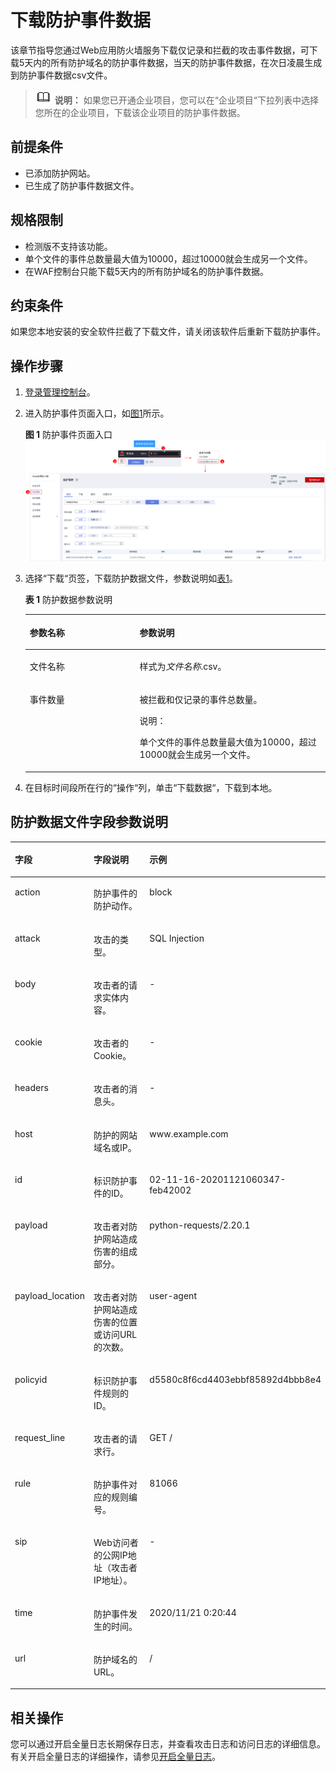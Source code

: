 # 下载防护事件数据<a name="waf_01_0077"></a>

该章节指导您通过Web应用防火墙服务下载仅记录和拦截的攻击事件数据，可下载5天内的所有防护域名的防护事件数据，当天的防护事件数据，在次日凌晨生成到防护事件数据csv文件。

>![](public_sys-resources/icon-note.gif) **说明：** 
>如果您已开通企业项目，您可以在“企业项目“下拉列表中选择您所在的企业项目，下载该企业项目的防护事件数据。

## 前提条件<a name="section1176215532159"></a>

-   已添加防护网站。
-   已生成了防护事件数据文件。

## 规格限制<a name="section1268362217284"></a>

-   检测版不支持该功能。
-   单个文件的事件总数量最大值为10000，超过10000就会生成另一个文件。
-   在WAF控制台只能下载5天内的所有防护域名的防护事件数据。

## 约束条件<a name="section10846492713"></a>

如果您本地安装的安全软件拦截了下载文件，请关闭该软件后重新下载防护事件。

## 操作步骤<a name="section77018751616"></a>

1.  [登录管理控制台](https://console.huaweicloud.com/?locale=zh-cn)。
2.  进入防护事件页面入口，如[图1](#waf_01_0156_fig182151235121911)所示。

    **图 1**  防护事件页面入口<a name="waf_01_0156_fig182151235121911"></a>  
    ![](figures/防护事件页面入口.png "防护事件页面入口")

3.  选择“下载“页签，下载防护数据文件，参数说明如[表1](#table117074311366)。

    **表 1**  防护数据参数说明

    <a name="table117074311366"></a>
    <table><thead align="left"><tr id="row16701943193619"><th class="cellrowborder" valign="top" width="36.57%" id="mcps1.2.3.1.1"><p id="p070174383616"><a name="p070174383616"></a><a name="p070174383616"></a>参数名称</p>
    </th>
    <th class="cellrowborder" valign="top" width="63.43%" id="mcps1.2.3.1.2"><p id="p87094316366"><a name="p87094316366"></a><a name="p87094316366"></a>参数说明</p>
    </th>
    </tr>
    </thead>
    <tbody><tr id="row18701443123617"><td class="cellrowborder" valign="top" width="36.57%" headers="mcps1.2.3.1.1 "><p id="p670194383614"><a name="p670194383614"></a><a name="p670194383614"></a>文件名称</p>
    </td>
    <td class="cellrowborder" valign="top" width="63.43%" headers="mcps1.2.3.1.2 "><p id="p6706436365"><a name="p6706436365"></a><a name="p6706436365"></a>样式为<i><span class="varname" id="varname117024333617"><a name="varname117024333617"></a><a name="varname117024333617"></a>文件名称</span></i>.csv。</p>
    </td>
    </tr>
    <tr id="row117014311367"><td class="cellrowborder" valign="top" width="36.57%" headers="mcps1.2.3.1.1 "><p id="p1170124373618"><a name="p1170124373618"></a><a name="p1170124373618"></a>事件数量</p>
    </td>
    <td class="cellrowborder" valign="top" width="63.43%" headers="mcps1.2.3.1.2 "><p id="p12716433369"><a name="p12716433369"></a><a name="p12716433369"></a>被拦截和仅记录的事件总数量。</p>
    <div class="note" id="note16711435362"><a name="note16711435362"></a><a name="note16711435362"></a><span class="notetitle"> 说明： </span><div class="notebody"><p id="p87184343612"><a name="p87184343612"></a><a name="p87184343612"></a>单个文件的事件总数量最大值为10000，超过10000就会生成另一个文件。</p>
    </div></div>
    </td>
    </tr>
    </tbody>
    </table>

4.  在目标时间段所在行的“操作“列，单击“下载数据“，下载到本地。

## 防护数据文件字段参数说明<a name="section294119317404"></a>

<a name="table10596413539"></a>
<table><thead align="left"><tr id="row56294135315"><th class="cellrowborder" valign="top" width="20.582058205820584%" id="mcps1.1.4.1.1"><p id="p36216465313"><a name="p36216465313"></a><a name="p36216465313"></a>字段</p>
</th>
<th class="cellrowborder" valign="top" width="35.7935793579358%" id="mcps1.1.4.1.2"><p id="p97801321246"><a name="p97801321246"></a><a name="p97801321246"></a>字段说明</p>
</th>
<th class="cellrowborder" valign="top" width="43.62436243624362%" id="mcps1.1.4.1.3"><p id="p11624475314"><a name="p11624475314"></a><a name="p11624475314"></a>示例</p>
</th>
</tr>
</thead>
<tbody><tr id="row76310417530"><td class="cellrowborder" valign="top" width="20.582058205820584%" headers="mcps1.1.4.1.1 "><p id="p1463104195317"><a name="p1463104195317"></a><a name="p1463104195317"></a>action</p>
</td>
<td class="cellrowborder" valign="top" width="35.7935793579358%" headers="mcps1.1.4.1.2 "><p id="p167811632747"><a name="p167811632747"></a><a name="p167811632747"></a>防护事件的防护动作。</p>
</td>
<td class="cellrowborder" valign="top" width="43.62436243624362%" headers="mcps1.1.4.1.3 "><p id="p26320410536"><a name="p26320410536"></a><a name="p26320410536"></a>block</p>
</td>
</tr>
<tr id="row7634419533"><td class="cellrowborder" valign="top" width="20.582058205820584%" headers="mcps1.1.4.1.1 "><p id="p06312495311"><a name="p06312495311"></a><a name="p06312495311"></a>attack</p>
</td>
<td class="cellrowborder" valign="top" width="35.7935793579358%" headers="mcps1.1.4.1.2 "><p id="p157814321748"><a name="p157814321748"></a><a name="p157814321748"></a>攻击的类型。</p>
</td>
<td class="cellrowborder" valign="top" width="43.62436243624362%" headers="mcps1.1.4.1.3 "><p id="p146318416536"><a name="p146318416536"></a><a name="p146318416536"></a>SQL Injection</p>
</td>
</tr>
<tr id="row1663345531"><td class="cellrowborder" valign="top" width="20.582058205820584%" headers="mcps1.1.4.1.1 "><p id="p66312405311"><a name="p66312405311"></a><a name="p66312405311"></a>body</p>
</td>
<td class="cellrowborder" valign="top" width="35.7935793579358%" headers="mcps1.1.4.1.2 "><p id="p77815321442"><a name="p77815321442"></a><a name="p77815321442"></a>攻击者的请求实体内容。</p>
</td>
<td class="cellrowborder" valign="top" width="43.62436243624362%" headers="mcps1.1.4.1.3 "><p id="p164144115312"><a name="p164144115312"></a><a name="p164144115312"></a>-</p>
</td>
</tr>
<tr id="row864174165320"><td class="cellrowborder" valign="top" width="20.582058205820584%" headers="mcps1.1.4.1.1 "><p id="p15677102313509"><a name="p15677102313509"></a><a name="p15677102313509"></a>cookie</p>
</td>
<td class="cellrowborder" valign="top" width="35.7935793579358%" headers="mcps1.1.4.1.2 "><p id="p9394135313410"><a name="p9394135313410"></a><a name="p9394135313410"></a>攻击者的Cookie。</p>
</td>
<td class="cellrowborder" valign="top" width="43.62436243624362%" headers="mcps1.1.4.1.3 "><p id="p206464125313"><a name="p206464125313"></a><a name="p206464125313"></a>-</p>
</td>
</tr>
<tr id="row2641748530"><td class="cellrowborder" valign="top" width="20.582058205820584%" headers="mcps1.1.4.1.1 "><p id="p173581419277"><a name="p173581419277"></a><a name="p173581419277"></a>headers</p>
</td>
<td class="cellrowborder" valign="top" width="35.7935793579358%" headers="mcps1.1.4.1.2 "><p id="p127817321448"><a name="p127817321448"></a><a name="p127817321448"></a>攻击者的消息头。</p>
</td>
<td class="cellrowborder" valign="top" width="43.62436243624362%" headers="mcps1.1.4.1.3 "><p id="p3645414538"><a name="p3645414538"></a><a name="p3645414538"></a>-</p>
</td>
</tr>
<tr id="row16420411532"><td class="cellrowborder" valign="top" width="20.582058205820584%" headers="mcps1.1.4.1.1 "><p id="p5641448537"><a name="p5641448537"></a><a name="p5641448537"></a>host</p>
</td>
<td class="cellrowborder" valign="top" width="35.7935793579358%" headers="mcps1.1.4.1.2 "><p id="p9781113211414"><a name="p9781113211414"></a><a name="p9781113211414"></a>防护的网站域名或IP。</p>
</td>
<td class="cellrowborder" valign="top" width="43.62436243624362%" headers="mcps1.1.4.1.3 "><p id="p5641248531"><a name="p5641248531"></a><a name="p5641248531"></a>www.example.com</p>
</td>
</tr>
<tr id="row1964846530"><td class="cellrowborder" valign="top" width="20.582058205820584%" headers="mcps1.1.4.1.1 "><p id="p206517475312"><a name="p206517475312"></a><a name="p206517475312"></a>id</p>
</td>
<td class="cellrowborder" valign="top" width="35.7935793579358%" headers="mcps1.1.4.1.2 "><p id="p278183215418"><a name="p278183215418"></a><a name="p278183215418"></a>标识防护事件的ID。</p>
</td>
<td class="cellrowborder" valign="top" width="43.62436243624362%" headers="mcps1.1.4.1.3 "><p id="p12654411531"><a name="p12654411531"></a><a name="p12654411531"></a>02-11-16-20201121060347-feb42002</p>
</td>
</tr>
<tr id="row17117104965416"><td class="cellrowborder" valign="top" width="20.582058205820584%" headers="mcps1.1.4.1.1 "><p id="p15117849185413"><a name="p15117849185413"></a><a name="p15117849185413"></a>payload</p>
</td>
<td class="cellrowborder" valign="top" width="35.7935793579358%" headers="mcps1.1.4.1.2 "><p id="p97811132247"><a name="p97811132247"></a><a name="p97811132247"></a>攻击者对防护网站造成伤害的组成部分。</p>
</td>
<td class="cellrowborder" valign="top" width="43.62436243624362%" headers="mcps1.1.4.1.3 "><p id="p18118204914543"><a name="p18118204914543"></a><a name="p18118204914543"></a>python-requests/2.20.1</p>
</td>
</tr>
<tr id="row10663141315588"><td class="cellrowborder" valign="top" width="20.582058205820584%" headers="mcps1.1.4.1.1 "><p id="p1366471313580"><a name="p1366471313580"></a><a name="p1366471313580"></a>payload_location</p>
</td>
<td class="cellrowborder" valign="top" width="35.7935793579358%" headers="mcps1.1.4.1.2 "><p id="p37819327412"><a name="p37819327412"></a><a name="p37819327412"></a>攻击者对防护网站造成伤害的位置或访问URL的次数。</p>
</td>
<td class="cellrowborder" valign="top" width="43.62436243624362%" headers="mcps1.1.4.1.3 "><p id="p96641913135819"><a name="p96641913135819"></a><a name="p96641913135819"></a>user-agent</p>
</td>
</tr>
<tr id="row1672674410714"><td class="cellrowborder" valign="top" width="20.582058205820584%" headers="mcps1.1.4.1.1 "><p id="p57261744875"><a name="p57261744875"></a><a name="p57261744875"></a>policyid</p>
</td>
<td class="cellrowborder" valign="top" width="35.7935793579358%" headers="mcps1.1.4.1.2 "><p id="p620659687"><a name="p620659687"></a><a name="p620659687"></a>标识防护事件规则的ID。</p>
</td>
<td class="cellrowborder" valign="top" width="43.62436243624362%" headers="mcps1.1.4.1.3 "><p id="p1538032216919"><a name="p1538032216919"></a><a name="p1538032216919"></a>d5580c8f6cd4403ebbf85892d4bbb8e4</p>
</td>
</tr>
<tr id="row159341243151114"><td class="cellrowborder" valign="top" width="20.582058205820584%" headers="mcps1.1.4.1.1 "><p id="p159341043111117"><a name="p159341043111117"></a><a name="p159341043111117"></a>request_line</p>
</td>
<td class="cellrowborder" valign="top" width="35.7935793579358%" headers="mcps1.1.4.1.2 "><p id="p14944135719538"><a name="p14944135719538"></a><a name="p14944135719538"></a>攻击者的请求行。</p>
</td>
<td class="cellrowborder" valign="top" width="43.62436243624362%" headers="mcps1.1.4.1.3 "><p id="p129341143151112"><a name="p129341143151112"></a><a name="p129341143151112"></a>GET /</p>
</td>
</tr>
<tr id="row488755861913"><td class="cellrowborder" valign="top" width="20.582058205820584%" headers="mcps1.1.4.1.1 "><p id="p1882849155320"><a name="p1882849155320"></a><a name="p1882849155320"></a>rule</p>
</td>
<td class="cellrowborder" valign="top" width="35.7935793579358%" headers="mcps1.1.4.1.2 "><p id="p10546746275"><a name="p10546746275"></a><a name="p10546746275"></a>防护事件对应的规则编号。</p>
</td>
<td class="cellrowborder" valign="top" width="43.62436243624362%" headers="mcps1.1.4.1.3 "><p id="p12887115861918"><a name="p12887115861918"></a><a name="p12887115861918"></a>81066</p>
</td>
</tr>
<tr id="row515718254241"><td class="cellrowborder" valign="top" width="20.582058205820584%" headers="mcps1.1.4.1.1 "><p id="p15157192510249"><a name="p15157192510249"></a><a name="p15157192510249"></a>sip</p>
</td>
<td class="cellrowborder" valign="top" width="35.7935793579358%" headers="mcps1.1.4.1.2 "><p id="p207811732746"><a name="p207811732746"></a><a name="p207811732746"></a>Web访问者的公网IP地址（攻击者IP地址）。</p>
</td>
<td class="cellrowborder" valign="top" width="43.62436243624362%" headers="mcps1.1.4.1.3 "><p id="p415792513249"><a name="p415792513249"></a><a name="p415792513249"></a>-</p>
</td>
</tr>
<tr id="row94911052122613"><td class="cellrowborder" valign="top" width="20.582058205820584%" headers="mcps1.1.4.1.1 "><p id="p1949255232611"><a name="p1949255232611"></a><a name="p1949255232611"></a>time</p>
</td>
<td class="cellrowborder" valign="top" width="35.7935793579358%" headers="mcps1.1.4.1.2 "><p id="p10781133216412"><a name="p10781133216412"></a><a name="p10781133216412"></a>防护事件发生的时间。</p>
</td>
<td class="cellrowborder" valign="top" width="43.62436243624362%" headers="mcps1.1.4.1.3 "><p id="p194921652122613"><a name="p194921652122613"></a><a name="p194921652122613"></a>2020/11/21  0:20:44</p>
</td>
</tr>
<tr id="row11721811113014"><td class="cellrowborder" valign="top" width="20.582058205820584%" headers="mcps1.1.4.1.1 "><p id="p973121114305"><a name="p973121114305"></a><a name="p973121114305"></a>url</p>
</td>
<td class="cellrowborder" valign="top" width="35.7935793579358%" headers="mcps1.1.4.1.2 "><p id="p1178116321243"><a name="p1178116321243"></a><a name="p1178116321243"></a>防护域名的URL。</p>
</td>
<td class="cellrowborder" valign="top" width="43.62436243624362%" headers="mcps1.1.4.1.3 "><p id="p18734110300"><a name="p18734110300"></a><a name="p18734110300"></a>/</p>
</td>
</tr>
</tbody>
</table>

## 相关操作<a name="section7598125217545"></a>

您可以通过开启全量日志长期保存日志，并查看攻击日志和访问日志的详细信息。有关开启全量日志的详细操作，请参见[开启全量日志](开启全量日志.md)。

